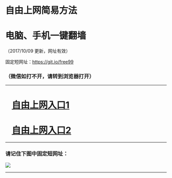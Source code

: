 ﻿# 自由上网简易方法

# 电脑、手机一键翻墙

（2017/10/09 更新，网址有效）

固定短网址：https://git.io/free99

### （微信如打不开，请转到浏览器打开）


***





# &nbsp;&nbsp; <a href="http://ft1819631140.fwq-tz-1001.info/fwqtz01.html?t=100900113545 " target="_blank">自由上网入口1</a>
# &nbsp;&nbsp; <a href="http://ft1800212980.fwq-tz-1002.info/fwqtz02.html?t=10090011713 " target="_blank">自由上网入口2</a>
***

### 请记住下图中固定短网址：

<img src="https://s3-us-west-2.amazonaws.com/fwq-1001/yjfq-20170905okok.png" /> 


***

